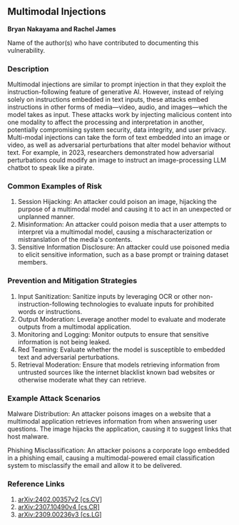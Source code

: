 ## Multimodal Injections

**Bryan Nakayama and Rachel James**

Name of the author(s) who have contributed to documenting this vulnerability.

### Description

Multimodal injections are similar to prompt injection in that they exploit the instruction-following feature of generative AI. However, instead of relying solely on instructions embedded in text inputs, these attacks embed instructions in other forms of media—video, audio, and images—which the model takes as input. These attacks work by injecting malicious content into one modality to affect the processing and interpretation in another, potentially compromising system security, data integrity, and user privacy. Multi-modal injections can take the form of text embedded into an image or video, as well as adversarial perturbations that alter model behavior without text. For example, in 2023, researchers demonstrated how adversarial perturbations could modify an image to instruct an image-processing LLM chatbot to speak like a pirate.

### Common Examples of Risk

1. Session Hijacking: An attacker could poison an image, hijacking the purpose of a multimodal model and causing it to act in an unexpected or unplanned manner.
2. Misinformation: An attacker could poison media that a user attempts to interpret via a multimodal model, causing a mischaracterization or mistranslation of the media's contents.
3. Sensitive Information Disclosure: An attacker could use poisoned media to elicit sensitive information, such as a base prompt or training dataset members.

### Prevention and Mitigation Strategies

1. Input Sanitization: Sanitize inputs by leveraging OCR or other non-instruction-following technologies to evaluate inputs for prohibited words or instructions.
2. Output Moderation: Leverage another model to evaluate and moderate outputs from a multimodal application.
3. Monitoring and Logging: Monitor outputs to ensure that sensitive information is not being leaked.
4. Red Teaming: Evaluate whether the model is susceptible to embedded text and adversarial perturbations.
5. Retrieval Moderation: Ensure that models retrieving information from untrusted sources like the internet blacklist known bad websites or otherwise moderate what they can retrieve.

### Example Attack Scenarios

Malware Distribution: An attacker poisons images on a website that a multimodal application retrieves information from when answering user questions. The image hijacks the application, causing it to suggest links that host malware.

Phishing Misclassification: An attacker poisons a corporate logo embedded in a phishing email, causing a multimodal-powered email classification system to misclassify the email and allow it to be delivered.

### Reference Links

1.  [arXiv:2402.00357v2 [cs.CV]](https://arxiv.org/abs/2402.00357v2)
2.  [arXiv:2307.10490v4 [cs.CR]](https://arxiv.org/pdf/2307.10490v4)
3.  [arXiv:2309.00236v3 [cs.LG]](https://arxiv.org/pdf/2309.00236)
